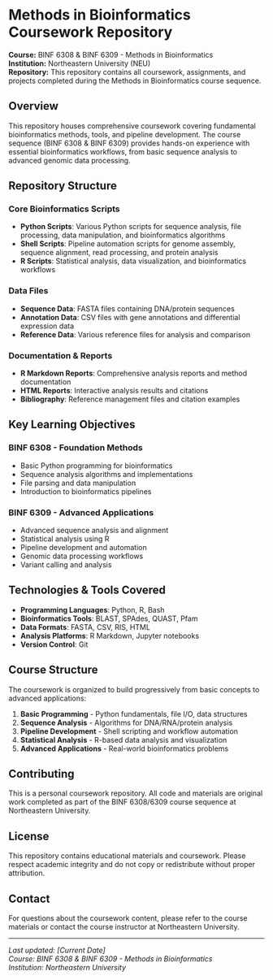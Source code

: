# Methods in Bioinformatics Coursework Repository

**Course:** BINF 6308 & BINF 6309 - Methods in Bioinformatics  
**Institution:** Northeastern University (NEU)  
**Repository:** This repository contains all coursework, assignments, and projects completed during the Methods in Bioinformatics course sequence.

## Overview

This repository houses comprehensive coursework covering fundamental bioinformatics methods, tools, and pipeline development. The course sequence (BINF 6308 & BINF 6309) provides hands-on experience with essential bioinformatics workflows, from basic sequence analysis to advanced genomic data processing.

## Repository Structure

### Core Bioinformatics Scripts
- **Python Scripts**: Various Python scripts for sequence analysis, file processing, data manipulation, and bioinformatics algorithms
- **Shell Scripts**: Pipeline automation scripts for genome assembly, sequence alignment, read processing, and protein analysis
- **R Scripts**: Statistical analysis, data visualization, and bioinformatics workflows

### Data Files
- **Sequence Data**: FASTA files containing DNA/protein sequences
- **Annotation Data**: CSV files with gene annotations and differential expression data
- **Reference Data**: Various reference files for analysis and comparison

### Documentation & Reports
- **R Markdown Reports**: Comprehensive analysis reports and method documentation
- **HTML Reports**: Interactive analysis results and citations
- **Bibliography**: Reference management files and citation examples

## Key Learning Objectives

### BINF 6308 - Foundation Methods
- Basic Python programming for bioinformatics
- Sequence analysis algorithms and implementations
- File parsing and data manipulation
- Introduction to bioinformatics pipelines

### BINF 6309 - Advanced Applications
- Advanced sequence analysis and alignment
- Statistical analysis using R
- Pipeline development and automation
- Genomic data processing workflows
- Variant calling and analysis

## Technologies & Tools Covered

- **Programming Languages**: Python, R, Bash
- **Bioinformatics Tools**: BLAST, SPAdes, QUAST, Pfam
- **Data Formats**: FASTA, CSV, RIS, HTML
- **Analysis Platforms**: R Markdown, Jupyter notebooks
- **Version Control**: Git

## Course Structure

The coursework is organized to build progressively from basic concepts to advanced applications:

1. **Basic Programming** - Python fundamentals, file I/O, data structures
2. **Sequence Analysis** - Algorithms for DNA/RNA/protein analysis
3. **Pipeline Development** - Shell scripting and workflow automation
4. **Statistical Analysis** - R-based data analysis and visualization
5. **Advanced Applications** - Real-world bioinformatics problems

## Contributing

This is a personal coursework repository. All code and materials are original work completed as part of the BINF 6308/6309 course sequence at Northeastern University.

## License

This repository contains educational materials and coursework. Please respect academic integrity and do not copy or redistribute without proper attribution.

## Contact

For questions about the coursework content, please refer to the course materials or contact the course instructor at Northeastern University.

---

*Last updated: [Current Date]*  
*Course: BINF 6308 & BINF 6309 - Methods in Bioinformatics*  
*Institution: Northeastern University*
